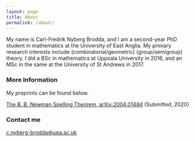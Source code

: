 ```yaml
---
layout: page
title: About
permalink: /about/
---
```


My name is Carl-Fredrik Nyberg Brodda, and I am a second-year PhD student in mathematics at the University of East Anglia. My primary research interests include (combinatorial/geometric) (group/semigroup) theory. I did a BSc in mathematics at Uppsala University in 2016, and an MSc in the same at the University of St Andrews in 2017. 

### More Information

My preprints can be found below.

[The B. B. Newman Spelling Theorem, arXiv:2004.01484](https://arxiv.org/abs/2004.01484) (Submitted, 2020)

### Contact me

[c.nyberg-brodda@uea.ac.uk](mailto:c.nyberg-brodda@uea.ac.uk)
